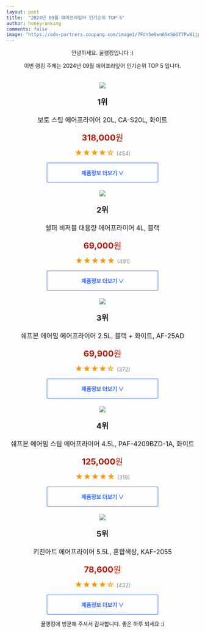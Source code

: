```yaml
---
layout: post
title:  "2024년 09월 에어프라잎어 인기순위 TOP 5"
author: honeyranking
comments: false
image: "https://ads-partners.coupang.com/image1/7Fdn5e6wn6SmS6GT7Pw81jpH2jn-XyGMBPe8vfIT0BZYvKCGTOwig9gQRs8IQJlODccjvSo1ZtXWIG7vLIbidUsJRlRyjZ6OT3lI1PPDlU18W9dUp9YeNAv3LrsYz36u3e5Che9Qy2B0NIRTdqZU6RoatQDtQMdYaTWYztnvHizaoypx4zw315W1ioBl4Iz9uiepytE0rtWcV-gJs52efejfmuh7lHPw1M8bW20Pld4dNSgQu6XTPbsaBXoHomVje6oIIGcjsSe0e7hUFWLCucalynRZKNMy47hwsH3XNWU="
---
```

<p style="text-align: center;">안녕하세요. 꿀랭킹입니다 :)</p>
<p style="text-align: center;">이번 랭킹 주제는 2024년 09월 에어프라잎어 인기순위 TOP 5 입니다.</p><center><img src="https://ads-partners.coupang.com/image1/7Fdn5e6wn6SmS6GT7Pw81jpH2jn-XyGMBPe8vfIT0BZYvKCGTOwig9gQRs8IQJlODccjvSo1ZtXWIG7vLIbidUsJRlRyjZ6OT3lI1PPDlU18W9dUp9YeNAv3LrsYz36u3e5Che9Qy2B0NIRTdqZU6RoatQDtQMdYaTWYztnvHizaoypx4zw315W1ioBl4Iz9uiepytE0rtWcV-gJs52efejfmuh7lHPw1M8bW20Pld4dNSgQu6XTPbsaBXoHomVje6oIIGcjsSe0e7hUFWLCucalynRZKNMy47hwsH3XNWU=" style="margin-top:20px" /></center><p style="text-align: center; font-size: 20px"><b>1위</b></p><p style="text-align: center; font-size: 17px">보토 스팀 에어프라이어 20L, CA-S20L, 화이트</p><p style="text-align: center;"><span style="color: #b61800; font-size: 22px;"><b>318,000</b>원</span></p><p style="text-align: center;"><span style="color: #ff9600; font-size: 20px;">★★★★☆ </span><span style="color: #878787;">(454)</span></p><center><a href="https://link.coupang.com/re/AFFSDP?lptag=AF3899140&subid=honeyrank&pageKey=7740078400&itemId=20821918208&vendorItemId=88886893688&traceid=V0-153-ca462df31f3ed9a8&clickBeacon=3b197ee0-71e9-11ef-98d7-54401b64c8e6%7E3&requestid=20240914010000377079000129&token=31850C%7CMIXED"><div style="font-size: 14px; display: inline-block; padding: 15px 90px; color: #346aff; border-radius: 2px; border: 1px solid #346aff; cursor: pointer;"><b>제품정보 더보기 &or;</b></div></a></center><center><img src="https://ads-partners.coupang.com/image1/46X9xCEK9EVXj2HY47zKrNB0YRLFrR2loCPR8Kt4yT8-XIb6YUcCSPz8uVdux-016Jd6q3fnEbUvYMVNr-zRl5fOhBkGM4WKzjCGL0OZ3llYYVGmeuYfzXDpPcvlhV3R3E5eSoj0zj4HBIIB4-160J-om8WG6koB93rocnbweWYJwvt1OdGCC_wER4OWRcIbjT9jZyEskeQJ8mcKl7ap57gUNEcK2hhevFJokge4rB1qo7YbOA5T95AOHUrWmgW1CLIdhjXMFX9oKkhB3lAgzlUvb49q8_5SCj0wiFkZTXWuaYrFCgo_FP_-lXzAEOI=" style="margin-top:20px" /></center><p style="text-align: center; font-size: 20px"><b>2위</b></p><p style="text-align: center; font-size: 17px">쉘퍼 비저블 대용량 에어프라이어 4L, 블랙</p><p style="text-align: center;"><span style="color: #b61800; font-size: 22px;"><b>69,000</b>원</span></p><p style="text-align: center;"><span style="color: #ff9600; font-size: 20px;">★★★★★ </span><span style="color: #878787;">(491)</span></p><center><a href="https://link.coupang.com/re/AFFSDP?lptag=AF3899140&subid=honeyrank&pageKey=8309372615&itemId=23975881973&vendorItemId=91039435541&traceid=V0-153-af76bd28f2c89a3c&clickBeacon=3b197ee0-71e9-11ef-a3a8-5d7da61879fd%7E3&requestid=20240914010000377079000129&token=31850C%7CMIXED"><div style="font-size: 14px; display: inline-block; padding: 15px 90px; color: #346aff; border-radius: 2px; border: 1px solid #346aff; cursor: pointer;"><b>제품정보 더보기 &or;</b></div></a></center><center><img src="https://ads-partners.coupang.com/image1/pz85u52oPiFjMWwBp9bI5Jhe1UVqXK7y7y2-iw9fe_wwhLet9XBHg3w0L_PmfzCJHNavQd5Ac_-uEQKEH2aqh60wiIw5UX7kFJFmvMK3EvIDjSstpTwmr-fV0Vxf7yZkNi9PfgEz-bbQfVLicPMIBTRrC4Cff1yKVBEuuld-ZgIRI4yjpUu42po26gIe6Nqb8jxCj4nikHwRnWQk07We-BMCXQHhgd2-GUm8Qwy-0eqlbOXjnP3y5hlFGazcktcWPaxnXDofg0FU_QP4cmyagrg1HxhQmX2FzNBi3x1bAA==" style="margin-top:20px" /></center><p style="text-align: center; font-size: 20px"><b>3위</b></p><p style="text-align: center; font-size: 17px">쉐프본 에어밈 에어프라이어 2.5L, 블랙 + 화이트, AF-25AD</p><p style="text-align: center;"><span style="color: #b61800; font-size: 22px;"><b>69,900</b>원</span></p><p style="text-align: center;"><span style="color: #ff9600; font-size: 20px;">★★★★☆ </span><span style="color: #878787;">(372)</span></p><center><a href="https://link.coupang.com/re/AFFSDP?lptag=AF3899140&subid=honeyrank&pageKey=7164779744&itemId=18038176294&vendorItemId=85192555087&traceid=V0-153-77266a4917df023c&clickBeacon=3b19a5f0-71e9-11ef-9343-5b256d859f84%7E3&requestid=20240914010000377079000129&token=31850C%7CMIXED"><div style="font-size: 14px; display: inline-block; padding: 15px 90px; color: #346aff; border-radius: 2px; border: 1px solid #346aff; cursor: pointer;"><b>제품정보 더보기 &or;</b></div></a></center><center><img src="https://ads-partners.coupang.com/image1/IsfxkiUfOCIuxIoHIojAyOWIf1jRUKBmV6crbb1DXpjYvjFK5qdf79jsfH4YOjs-7tFT_ra3F5kEgwcH4RjFmKGtC8GGzsHlcaHwxJOoCm3yx0M1AJcsLbnTD7dgBk0RHWWHEojOkqDqTsr6za1yDTYSSrtitDfEeFQEg0IFWJa1bXQASheaXndc5O4qanbWbc-Sh5vN3FFWMzO-XZsNuPTUqHXqC5KUmxj8S8plQAWs5f7kkIqr2-YBj7WAuaoSc0hIDnKx0eo1Kf68kJ8LQo1TdS6kef5PLruqDN_vwTo=" style="margin-top:20px" /></center><p style="text-align: center; font-size: 20px"><b>4위</b></p><p style="text-align: center; font-size: 17px">쉐프본 에어밈 스팀 에어프라이어 4.5L, PAF-4209BZD-1A, 화이트</p><p style="text-align: center;"><span style="color: #b61800; font-size: 22px;"><b>125,000</b>원</span></p><p style="text-align: center;"><span style="color: #ff9600; font-size: 20px;">★★★★★ </span><span style="color: #878787;">(319)</span></p><center><a href="https://link.coupang.com/re/AFFSDP?lptag=AF3899140&subid=honeyrank&pageKey=7723011803&itemId=20732162420&vendorItemId=87802764623&traceid=V0-153-86f075e98c166bf4&clickBeacon=3b19a5f0-71e9-11ef-a356-1e1f64064011%7E3&requestid=20240914010000377079000129&token=31850C%7CMIXED"><div style="font-size: 14px; display: inline-block; padding: 15px 90px; color: #346aff; border-radius: 2px; border: 1px solid #346aff; cursor: pointer;"><b>제품정보 더보기 &or;</b></div></a></center><center><img src="https://ads-partners.coupang.com/image1/SpPFlpRFkSdymDODSsiDIQl1euVSzG471frs6twy3_VLi8iaByvTbF3plRdReoCwEk8yFTBdDTrWpE75TE_Y05pAAU2uHBEPXdNgExd1zbUDF4KncljcRDBoPNrG76dYmxtawyOLauUuViPtSbb388MkV733a-OGLNvXVIqpvnmOjMZndZ7J-Fe7BE7g0O3tsghGdbPQzHIJfP2IYMqfPLpdUtk-MPqO4mefkIYiyBjkV2dVjQf_KJcFe4PNyvlPNqKPZ8vOlO5cCJEeBiV4R3XArpopzg==" style="margin-top:20px" /></center><p style="text-align: center; font-size: 20px"><b>5위</b></p><p style="text-align: center; font-size: 17px">키친아트 에어프라이어 5.5L, 혼합색상, KAF-2055</p><p style="text-align: center;"><span style="color: #b61800; font-size: 22px;"><b>78,600</b>원</span></p><p style="text-align: center;"><span style="color: #ff9600; font-size: 20px;">★★★★☆ </span><span style="color: #878787;">(432)</span></p><center><a href="https://link.coupang.com/re/AFFSDP?lptag=AF3899140&subid=honeyrank&pageKey=4916976197&itemId=6435367374&vendorItemId=73730458633&traceid=V0-153-d97e823109f413e4&clickBeacon=3b19a5f0-71e9-11ef-87ea-21f289f03f8b%7E3&requestid=20240914010000377079000129&token=31850C%7CMIXED"><div style="font-size: 14px; display: inline-block; padding: 15px 90px; color: #346aff; border-radius: 2px; border: 1px solid #346aff; cursor: pointer;"><b>제품정보 더보기 &or;</b></div></a></center><p style="text-align: center;">꿀랭킹에 방문해 주셔서 감사합니다. 좋은 하루 되세요 :)</p>